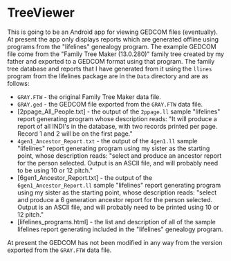 # TreeViewer
This is going to be an Android app for viewing GEDCOM files (eventually). At present the app only
displays reports which are generated offline using programs from the "lifelines" genealogy program.
The example GEDCOM file come from the "Family Tree Maker (13.0.280)" family tree created by my
father and exported to a GEDCOM format using that program. The family tree database and reports that
I have generated from it using the `llines` program from the lifelines package are in the `Data`
directory and are as follows:
 - `GRAY.FTW` - the original Family Tree Maker data file.
 - `GRAY.ged` - the GEDCOM file exported from the `GRAY.FTW` data file.
 - [2ppage_All_People.txt] - the output of the `2ppage.ll` sample "lifelines" report generating
  program whose description reads: "It will produce a report of all INDI's in the database, with
  two records printed per page. Record 1 and 2 will be on the first page."
 - `4gen1_Ancestor_Report.txt` - the output of the `4gen1.ll` sample "lifelines" report generating
  program using my sister as the starting point, whose description reads: "select and produce an
  ancestor report for the person selected. Output is an ASCII file, and will probably need to be
  using 10 or 12 pitch."
 - [6gen1_Ancestor_Report.txt] - the output of the `6gen1_Ancestor_Report.ll` sample "lifelines"
  report generating program using my sister as the starting point, whose description reads: "select
  and produce a 6 generation ancestor report for the person selected. Output is an ASCII file, and
  will probably need to be printed using 10 or 12 pitch."
 - [lifelines_programs.html] - the list and description of all of the sample lifelines report
  generating included in the "lifelines" genealogy program.

At present the GEDCOM has not been modified in any way from the version exported from the `GRAY.FTW`
data file.
 